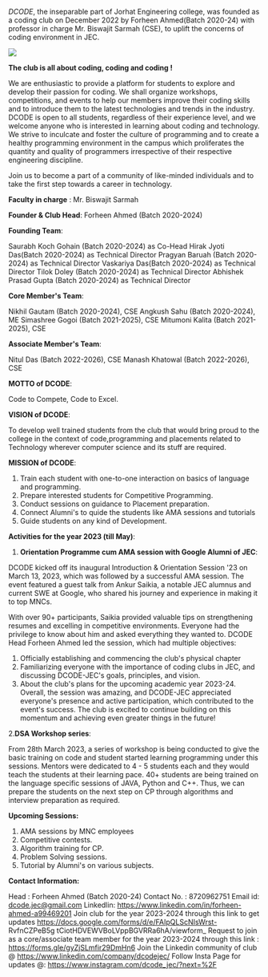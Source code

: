 *DCODE*, the inseparable part of Jorhat Engineering college, was founded as a coding club on December
2022 by Forheen Ahmed(Batch 2020-24) with professor in charge Mr. Biswajit Sarmah (CSE), to uplift the
concerns of coding environment in JEC.

![]({backend_url}/clubs/dcode/dcode-01.jpg)

**The club is all about coding, coding and coding !**

We are enthusiastic to provide a platform for students to explore and develop their passion for coding. We
shall organize workshops, competitions, and events to help our members improve their coding skills and to
introduce them to the latest technologies and trends in the industry. DCODE is open to all students,
regardless of their experience level, and we welcome anyone who is interested in learning about coding and
technology. We strive to inculcate and foster the culture of programming and to create a healthy
programming environment in the campus which proliferates the quantity and quality of programmers
irrespective of their respective engineering discipline.

Join us to become a part of a community of like-minded individuals and to take the first step towards a
career in technology.

**Faculty in charge** : Mr. Biswajit Sarmah

**Founder & Club Head**: Forheen Ahmed (Batch 2020-2024)

**Founding Team**:

Saurabh Koch Gohain (Batch 2020-2024) as Co-Head
Hirak Jyoti Das(Batch 2020-2024) as Technical Director
Pragyan Baruah (Batch 2020-2024) as Technical Director
Vaskariya Das(Batch 2020-2024) as Technical Director
Tilok Doley (Batch 2020-2024) as Technical Director
Abhishek Prasad Gupta (Batch 2020-2024) as Technical Director

**Core Member's Team**:

Nikhil Gautam (Batch 2020-2024), CSE
Angkush Sahu (Batch 2020-2024), ME
Simashree Gogoi (Batch 2021-2025), CSE
Mitumoni Kalita (Batch 2021-2025), CSE

**Associate Member's Team**:

Nitul Das (Batch 2022-2026), CSE
Manash Khatowal (Batch 2022-2026), CSE

**MOTTO of DCODE**:

Code to Compete, Code to Excel.

**VISION of DCODE**:

To develop well trained students from the club that would bring proud to the college in the context of code,programming and placements related to Technology wherever computer science and its stuff are required.

**MISSION of DCODE**:

1. Train each student with one-to-one interaction on basics of language and programming.
2. Prepare interested students for Competitive Programming.
3. Conduct sessions on guidance to Placement preparation.
4. Connect Alumni's to quide the students like AMA sessions and tutorials
5. Guide students on any kind of Development.

**Activities for the year 2023 (till May)**:


1. **Orientation Programme cum AMA session with Google Alumni of JEC**:

DCODE kicked off its inaugural Introduction & Orientation Session '23 on March 13, 2023, which was
followed by a successful AMA session.
The event featured a guest talk from Ankur Saikia, a notable JEC alumnus and current SWE at Google, who
shared his journey and experience in making it to top MNCs.

With over 90+ participants, Saikia provided valuable tips on strengthening resumes and excelling in
competitive environments. Everyone had the privilege to know about him and asked everything they
wanted to.
DCODE Head Forheen Ahmed led the session, which had multiple objectives:
1. Officially establishing and commencing the club's physical chapter
2. Familiarizing everyone with the importance of coding clubs in JEC, and discussing DCODE-JEC's goals,
principles, and vision.
3. About the club's plans for the upcoming academic year 2023-24.
Overall, the session was amazing, and DCODE-JEC appreciated everyone's presence and active
participation, which contributed to the event's success. The club is excited to continue building on this
momentum and achieving even greater things in the future!

2.**DSA Workshop series**:

From 28th March 2023, a series of workshop is being conducted to give the basic training on code and
student started learning programming under this sessions. Mentors were dedicated to 4 - 5 students each
and they would teach the students at their learning pace.
40+ students are being trained on the language specific sessions of JAVA, Python and C++. Thus, we can
prepare the students on the next step on CP through algorithms and interview preparation as required.

**Upcoming Sessions:**

1. AMA sessions by MNC employees
2. Competitive contests.
3. Algorithm training for CP.
4. Problem Solving sessions.
5. Tutorial by Alumni's on various subjects.

**Contact Information:**

Head : Forheen Ahmed (Batch 2020-24)
Contact No. : 8720962751
Email id: dcode.jec@gmail.com
Linkedlin: https://www.linkedin.com/in/forheen-ahmed-a99469201
Join club for the year 2023-2024 through this link to get updates
https://docs.google.com/forms/d/e/FAIpQLScNIsWrst-
RvfnCZPeB5g tCiotHDVEWVBoLVppBGVRRa6hA/viewform_
Request to join as a core/associate team member for the year 2023-2024 through this link :
https://forms.gle/gyZjSLmfir29DmHn6
Join the Linkedin community of club @ https://www.linkedin.com/company/dcodejec/
Follow Insta Page for updates @: https://www.instagram.com/dcode_jec/?next=%2F